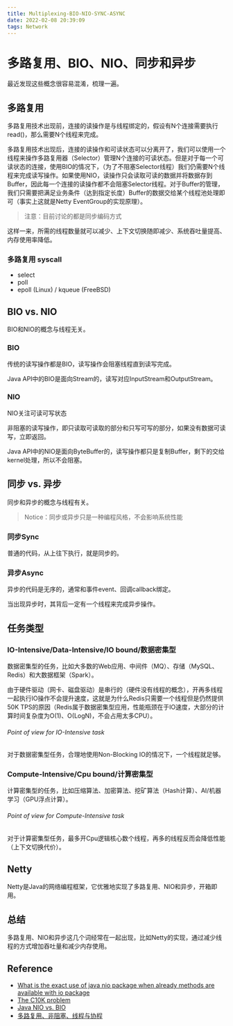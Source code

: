 ```yaml
---
title: Multiplexing-BIO-NIO-SYNC-ASYNC
date: 2022-02-08 20:39:09
tags: Network
---
```


# 多路复用、BIO、NIO、同步和异步

最近发现这些概念很容易混淆，梳理一遍。

## 多路复用

多路复用技术出现前，连接的读操作是与线程绑定的，假设有N个连接需要执行read()，那么需要N个线程来完成。

多路复用技术出现后，连接的读操作和可读状态可以分离开了，我们可以使用一个线程来操作多路复用器（Selector）管理N个连接的可读状态。但是对于每一个可读状态的连接，使用BIO的情况下，（为了不阻塞Selector线程）我们仍需要N个线程来完成读写操作。如果使用NIO，读操作只会读取可读的数据并将数据存到Buffer，因此每一个连接的读操作都不会阻塞Selector线程。对于Buffer的管理，我们只需要把满足业务条件（达到指定长度）Buffer的数据交给某个线程池处理即可（事实上这就是Netty EventGroup的实现原理）。

> 注意：目前讨论的都是同步编码方式

这样一来，所需的线程数量就可以减少、上下文切换随即减少、系统吞吐量提高、内存使用率降低。

### 多路复用 syscall

- select
- poll
- epoll (Linux) / kqueue (FreeBSD)

## BIO vs. NIO

BIO和NIO的概念与线程无关。

### BIO

传统的读写操作都是BIO，读写操作会阻塞线程直到读写完成。

Java API中的BIO是面向Stream的，读写对应InputStream和OutputStream。

### NIO

NIO关注可读可写状态

非阻塞的读写操作，即只读取可读取的部分和只写可写的部分，如果没有数据可读写，立即返回。

Java API中的NIO是面向ByteBuffer的，读写操作都只是复制Buffer，剩下的交给kernel处理，所以不会阻塞。

## 同步 vs. 异步

同步和异步的概念与线程有关。

> Notice：同步或异步只是一种编程风格，不会影响系统性能

### 同步Sync

普通的代码，从上往下执行，就是同步的。

### 异步Async

异步的代码是无序的，通常和事件event、回调callback绑定。

当出现异步时，其背后一定有一个线程来完成异步操作。

## 任务类型

### IO-Intensive/Data-Intensive/IO bound/数据密集型

数据密集型的任务，比如大多数的Web应用、中间件（MQ）、存储（MySQL、Redis）和大数据框架（Spark）。

由于硬件驱动（网卡、磁盘驱动）是串行的（硬件没有线程的概念），开再多线程一起执行IO操作不会提升速度，这就是为什么Redis只需要一个线程但是仍然提供50K TPS的原因（Redis属于数据密集型应用，性能瓶颈在于IO速度，大部分的计算时间复杂度为O(1)、O(LogN)，不会占用太多CPU）。

###### Point of view for IO-Intensive task

对于数据密集型任务，合理地使用Non-Blocking IO的情况下，一个线程就足够。

### Compute-Intensive/Cpu bound/计算密集型

计算密集型的任务，比如压缩算法、加密算法、挖矿算法（Hash计算）、AI/机器学习（GPU浮点计算）。

###### Point of view for Compute-Intensive task

对于计算密集型任务，最多开Cpu逻辑核心数个线程，再多的线程反而会降低性能（上下文切换代价）。

## Netty

Netty是Java的网络编程框架，它优雅地实现了多路复用、NIO和异步，开箱即用。

## 总结

多路复用、NIO和异步这几个词经常在一起出现，比如Netty的实现，通过减少线程的方式增加吞吐量和减少内存使用。

## Reference

- [What is the exact use of java nio package when already methods are available with io package](https://stackoverflow.com/questions/10372066/what-is-the-exact-use-of-java-nio-package-when-already-methods-are-available-wit)
- [The C10K problem](http://www.kegel.com/c10k.html)
- [Java NIO vs. BIO](http://tutorials.jenkov.com/java-nio/nio-vs-io.html)
- [多路复用、非阻塞、线程与协程](https://www.nosuchfield.com/2019/01/09/Multiplex-and-non-blocking-and-threading-and-coroutine/)

